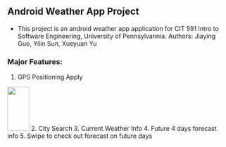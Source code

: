 ## Android Weather App Project
* This project is an android weather app application for CIT 591 Intro to Software Engineering, University of Pennsylvannia.
Authors: Jiaying Guo, Yilin Sun, Xueyuan Yu

### Major Features:
1. GPS Positioning 
Apply 
<img width="50" height="100" src="https://github.com/591Project2018/Working_Swipe/blob/master/APP_Screenshot/getFifthDayWeather.jpg"/>
2. City Search
3. Current Weather Info
4. Future 4 days forecast info
5. Swipe to check out forecast on future days
